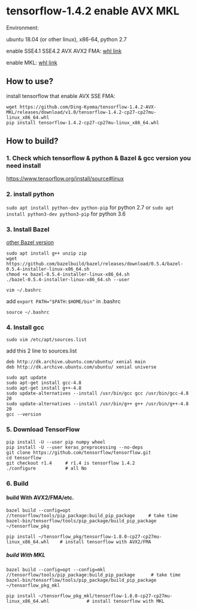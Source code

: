 # tensorflow-1.4.2 enable AVX MKL
Environment: 

ubuntu 18.04 (or other linux), x86-64, python 2.7


enable SSE4.1 SSE4.2 AVX AVX2 FMA: [whl link](https://github.com/Ding-Kyoma/tensorflow-1.4.2-AVX-MKL/releases/download/v1.0/tensorflow-1.4.2-cp27-cp27mu-linux_x86_64.whl)

enable MKL: [whl link](https://github.com/Ding-Kyoma/tensorflow-1.4.2-AVX-MKL/releases/download/v1.0/tensorflow-1.4.2-cp27-cp27mu-mkl-linux_x86_64.whl)





## How to use?

install tensorflow that enable AVX SSE FMA: 

```
wget https://github.com/Ding-Kyoma/tensorflow-1.4.2-AVX-MKL/releases/download/v1.0/tensorflow-1.4.2-cp27-cp27mu-linux_x86_64.whl
pip install tensorflow-1.4.2-cp27-cp27mu-linux_x86_64.whl
```



## How to build?

### 1. Check which tensorflow & python & Bazel & gcc version you need install

https://www.tensorflow.org/install/source#linux


### 2. install python 

`sudo apt install python-dev python-pip`     for python 2.7
or `sudo apt install python3-dev python3-pip`   for python 3.6


### 3. Install Bazel

[other Bazel version](https://github.com/bazelbuild/bazel/releases) 

```
sudo apt install g++ unzip zip
wget https://github.com/bazelbuild/bazel/releases/download/0.5.4/bazel-0.5.4-installer-linux-x86_64.sh
chmod +x bazel-0.5.4-installer-linux-x86_64.sh
./bazel-0.5.4-installer-linux-x86_64.sh --user
 ```
 `vim ~/.bashrc`
 
 add `export PATH="$PATH:$HOME/bin"` in .bashrc
 
 `source ~/.bashrc`

### 4. Install gcc

`sudo vim /etc/apt/sources.list`

add this 2 line to sources.list

```
deb http://dk.archive.ubuntu.com/ubuntu/ xenial main
deb http://dk.archive.ubuntu.com/ubuntu/ xenial universe
```

```
sudo apt update
sudo apt-get install gcc-4.8
sudo apt-get install g++-4.8
sudo update-alternatives --install /usr/bin/gcc gcc /usr/bin/gcc-4.8 20
sudo update-alternatives --install /usr/bin/g++ g++ /usr/bin/g++-4.8 20
gcc --version
```


### 5. Download TensorFlow

```
pip install -U --user pip numpy wheel
pip install -U --user keras_preprocessing --no-deps
git clone https://github.com/tensorflow/tensorflow.git
cd tensorflow
git checkout r1.4     # r1.4 is tensorflow 1.4.2
./configure           # all No
```

### 6. Build 

#### build With AVX2/FMA/etc.

```
bazel build --config=opt //tensorflow/tools/pip_package:build_pip_package     # take time
bazel-bin/tensorflow/tools/pip_package/build_pip_package ~/tensorflow_pkg

pip install ~/tensorflow_pkg/tensorflow-1.8.0-cp27-cp27mu-linux_x86_64.whl    # install tensorflow with AVX2/FMA
```

##### build With MKL

```
bazel build --config=opt --config=mkl //tensorflow/tools/pip_package:build_pip_package      # take time
bazel-bin/tensorflow/tools/pip_package/build_pip_package ~/tensorflow_pkg_mkl

pip install ~/tensorflow_pkg_mkl/tensorflow-1.8.0-cp27-cp27mu-linux_x86_64.whl              # install tensorflow with MKL
```


